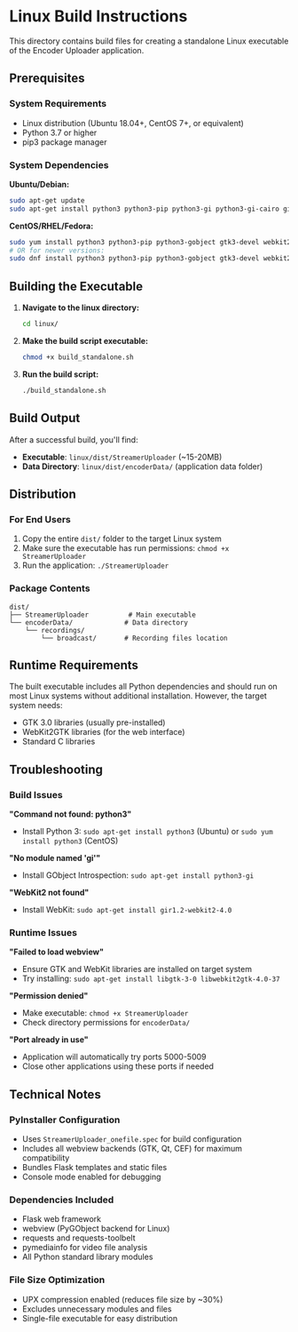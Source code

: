 # Linux Build Instructions

This directory contains build files for creating a standalone Linux executable of the Encoder Uploader application.

## Prerequisites

### System Requirements
- Linux distribution (Ubuntu 18.04+, CentOS 7+, or equivalent)
- Python 3.7 or higher
- pip3 package manager

### System Dependencies

**Ubuntu/Debian:**
```bash
sudo apt-get update
sudo apt-get install python3 python3-pip python3-gi python3-gi-cairo gir1.2-gtk-3.0 gir1.2-webkit2-4.0
```

**CentOS/RHEL/Fedora:**
```bash
sudo yum install python3 python3-pip python3-gobject gtk3-devel webkit2gtk3-devel
# OR for newer versions:
sudo dnf install python3 python3-pip python3-gobject gtk3-devel webkit2gtk3-devel
```

## Building the Executable

1. **Navigate to the linux directory:**
   ```bash
   cd linux/
   ```

2. **Make the build script executable:**
   ```bash
   chmod +x build_standalone.sh
   ```

3. **Run the build script:**
   ```bash
   ./build_standalone.sh
   ```

## Build Output

After a successful build, you'll find:

- **Executable**: `linux/dist/StreamerUploader` (~15-20MB)
- **Data Directory**: `linux/dist/encoderData/` (application data folder)

## Distribution

### For End Users
1. Copy the entire `dist/` folder to the target Linux system
2. Make sure the executable has run permissions: `chmod +x StreamerUploader`
3. Run the application: `./StreamerUploader`

### Package Contents
```
dist/
├── StreamerUploader          # Main executable
└── encoderData/             # Data directory
    └── recordings/
        └── broadcast/       # Recording files location
```

## Runtime Requirements

The built executable includes all Python dependencies and should run on most Linux systems without additional installation. However, the target system needs:

- GTK 3.0 libraries (usually pre-installed)
- WebKit2GTK libraries (for the web interface)
- Standard C libraries

## Troubleshooting

### Build Issues

**"Command not found: python3"**
- Install Python 3: `sudo apt-get install python3` (Ubuntu) or `sudo yum install python3` (CentOS)

**"No module named 'gi'"**
- Install GObject Introspection: `sudo apt-get install python3-gi`

**"WebKit2 not found"**
- Install WebKit: `sudo apt-get install gir1.2-webkit2-4.0`

### Runtime Issues

**"Failed to load webview"**
- Ensure GTK and WebKit libraries are installed on target system
- Try installing: `sudo apt-get install libgtk-3-0 libwebkit2gtk-4.0-37`

**"Permission denied"**
- Make executable: `chmod +x StreamerUploader`
- Check directory permissions for `encoderData/`

**"Port already in use"**
- Application will automatically try ports 5000-5009
- Close other applications using these ports if needed

## Technical Notes

### PyInstaller Configuration
- Uses `StreamerUploader_onefile.spec` for build configuration
- Includes all webview backends (GTK, Qt, CEF) for maximum compatibility
- Bundles Flask templates and static files
- Console mode enabled for debugging

### Dependencies Included
- Flask web framework
- webview (PyGObject backend for Linux)
- requests and requests-toolbelt
- pymediainfo for video file analysis
- All Python standard library modules

### File Size Optimization
- UPX compression enabled (reduces file size by ~30%)
- Excludes unnecessary modules and files
- Single-file executable for easy distribution
